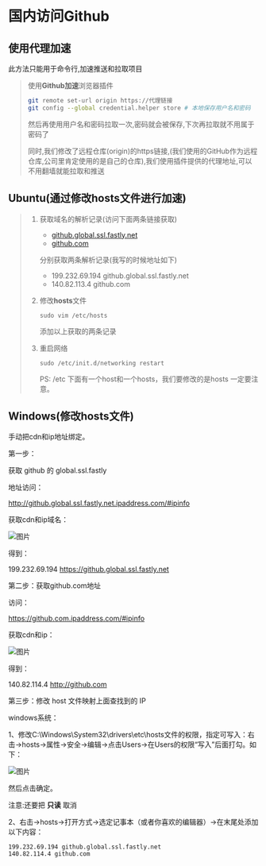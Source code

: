 # 国内访问Github

## 使用代理加速

此方法只能用于命令行,加速推送和拉取项目

> 使用**Github加速**浏览器插件
>
> ~~~bash
> git remote set-url origin https://代理链接
> git config --global credential.helper store # 本地保存用户名和密码
> ~~~
>
> 然后再使用用户名和密码拉取一次,密码就会被保存,下次再拉取就不用属于密码了
>
> 同时,我们修改了远程仓库(origin)的https链接,(我们使用的GitHub作为远程仓库,公司里肯定使用的是自己的仓库),我们使用插件提供的代理地址,可以不用翻墙就能拉取和推送

## Ubuntu(通过修改hosts文件进行加速)

> 1. 获取域名的解析记录(访问下面两条链接获取)
>
>     * [github.global.ssl.fastly.net](**https://fastly.net.ipaddress.com/github.global.ssl.fastly.net#ipinfo**)
>     * [github.com](https://github.com.ipaddress.com/#ipinfo)
>
>     分别获取两条解析记录(我写的时候地址如下)
>
>     + 199.232.69.194  github.global.ssl.fastly.net
>     + 140.82.113.4    github.com
>
> 2. 修改**hosts**文件
>
>     ```shell
>     sudo vim /etc/hosts
>     ```
>
>     添加以上获取的两条记录
>
> 3. 重启网络 
>
>     ```shell
>     sudo /etc/init.d/networking restart
>     ```
>
>      PS: /etc 下面有一个host和一个hosts，我们要修改的是hosts 一定要注意。

## Windows(修改hosts文件)

手动把cdn和ip地址绑定。

第一步：

获取 github 的 global.ssl.fastly 

地址访问：

http://github.global.ssl.fastly.net.ipaddress.com/#ipinfo

获取cdn和ip域名：

![图片](https://mmbiz.qpic.cn/mmbiz_png/uDRkMWLia28haX0xkib9swiaOnaWvkAbkdPTRmpxBW93ib3qTRE2yXutsewPMbeibqK8DaYMtJcWHt14ppxGWr8q7Tw/640?wx_fmt=png&tp=webp&wxfrom=5&wx_lazy=1&wx_co=1)

得到：

199.232.69.194 https://github.global.ssl.fastly.net

第二步：获取github.com地址

访问：

https://github.com.ipaddress.com/#ipinfo 

获取cdn和ip：

![图片](https://mmbiz.qpic.cn/mmbiz_png/uDRkMWLia28haX0xkib9swiaOnaWvkAbkdP9Wb2JBg99rTUaxTa51JrGtooyETMxzA847Ev7fGAI6gYuGHwquIdMA/640?wx_fmt=png&tp=webp&wxfrom=5&wx_lazy=1&wx_co=1)

得到：

140.82.114.4 http://github.com

第三步：修改 host 文件映射上面查找到的 IP

windows系统：

1、修改C:\Windows\System32\drivers\etc\hosts文件的权限，指定可写入：右击->hosts->属性->安全->编辑->点击Users->在Users的权限“写入”后面打勾。如下：

![图片](https://mmbiz.qpic.cn/mmbiz_png/uDRkMWLia28haX0xkib9swiaOnaWvkAbkdPoD84PibVLDPTnRFfKpQAZuhK5AG3Hic3U4c2nkAcMzn6WAdsOFZnppPA/640?wx_fmt=png&tp=webp&wxfrom=5&wx_lazy=1&wx_co=1)

然后点击确定。

注意:还要把 **只读** 取消

2、右击->hosts->打开方式->选定记事本（或者你喜欢的编辑器）->在末尾处添加以下内容：

```shell
199.232.69.194 github.global.ssl.fastly.net
140.82.114.4 github.com
```